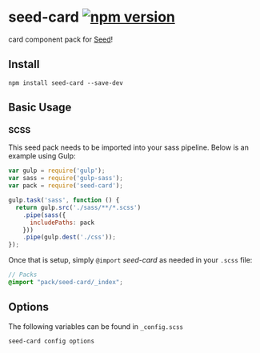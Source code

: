 # seed-card [![npm version](https://badge.fury.io/js/seed-card.svg)](https://badge.fury.io/js/seed-card)

card component pack for [Seed](https://github.com/helpscout/seed)!

## Install
```
npm install seed-card --save-dev
```


## Basic Usage

### SCSS
This seed pack needs to be imported into your sass pipeline. Below is an example using Gulp:


```javascript
var gulp = require('gulp');
var sass = require('gulp-sass');
var pack = require('seed-card');

gulp.task('sass', function () {
  return gulp.src('./sass/**/*.scss')
    .pipe(sass({
      includePaths: pack
    }))
    .pipe(gulp.dest('./css'));
});
```

Once that is setup, simply `@import` *seed-card* as needed in your `.scss` file:

```scss
// Packs
@import "pack/seed-card/_index";
```

## Options

The following variables can be found in `_config.scss`

```scss
seed-card config options
```

